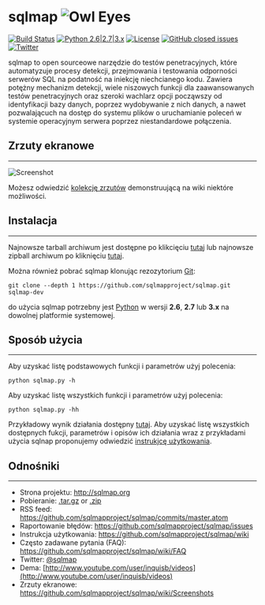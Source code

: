 # sqlmap ![Owl Eyes](https://i.imgur.com/fe85aVR.png)

[![Build Status](https://api.travis-ci.org/sqlmapproject/sqlmap.svg?branch=master)](https://travis-ci.org/sqlmapproject/sqlmap) [![Python 2.6|2.7|3.x](https://img.shields.io/badge/python-2.6|2.7|3.x-yellow.svg)](https://www.python.org/) [![License](https://img.shields.io/badge/license-GPLv2-red.svg)](https://raw.githubusercontent.com/sqlmapproject/sqlmap/master/LICENSE) [![GitHub closed issues](https://img.shields.io/github/issues-closed-raw/sqlmapproject/sqlmap.svg?colorB=ff69b4)](https://github.com/sqlmapproject/sqlmap/issues?q=is%3Aissue+is%3Aclosed) [![Twitter](https://img.shields.io/badge/twitter-@sqlmap-blue.svg)](https://twitter.com/sqlmap)

sqlmap to open sourceowe narzędzie do testów penetracyjnych, które automatyzuje procesy detekcji, przejmowania i testowania odporności serwerów SQL na podatność na iniekcję niechcianego kodu. Zawiera potężny mechanizm detekcji, wiele niszowych funkcji dla zaawansowanych testów penetracyjnych oraz szeroki wachlarz opcji począwszy od identyfikacji bazy danych, poprzez wydobywanie z nich danych, a nawet pozwalającuch na dostęp do systemu plików o uruchamianie poleceń w systemie operacyjnym serwera poprzez niestandardowe połączenia.

## Zrzuty ekranowe

----

![Screenshot](https://raw.github.com/wiki/sqlmapproject/sqlmap/images/sqlmap_screenshot.png)

Możesz odwiedzić [kolekcję zrzutów](https://github.com/sqlmapproject/sqlmap/wiki/Screenshots) demonstruującą na wiki niektóre możliwości.

## Instalacja

----

Najnowsze tarball archiwum jest dostępne po klikcięciu [tutaj](https://github.com/sqlmapproject/sqlmap/tarball/master) lub najnowsze zipball archiwum po kliknięciu [tutaj](https://github.com/sqlmapproject/sqlmap/zipball/master).

Można również pobrać sqlmap klonując rezozytorium [Git](https://github.com/sqlmapproject/sqlmap):

    git clone --depth 1 https://github.com/sqlmapproject/sqlmap.git sqlmap-dev

do użycia sqlmap potrzebny jest [Python](http://www.python.org/download/) w wersji **2.6**, **2.7** lub **3.x** na dowolnej platformie systemowej.

## Sposób użycia

----

Aby uzyskać listę podstawowych funkcji i parametrów użyj polecenia:

    python sqlmap.py -h

Aby uzyskać listę wszystkich funkcji i parametrów użyj polecenia:

    python sqlmap.py -hh

Przykładowy wynik działania dostępny [tutaj](https://asciinema.org/a/46601).
Aby uzyskać listę wszystkich dostępnych fukcji, parametrów i opisów ich działania wraz z przykładami użycia sqlnap proponujemy odwiedzić [instrukjcę użytkowania](https://github.com/sqlmapproject/sqlmap/wiki/Usage).

## Odnośniki

----

* Strona projektu: <http://sqlmap.org>
* Pobieranie: [.tar.gz](https://github.com/sqlmapproject/sqlmap/tarball/master) or [.zip](https://github.com/sqlmapproject/sqlmap/zipball/master)
* RSS feed: <https://github.com/sqlmapproject/sqlmap/commits/master.atom>
* Raportowanie błędów: <https://github.com/sqlmapproject/sqlmap/issues>
* Instrukcja użytkowania: <https://github.com/sqlmapproject/sqlmap/wiki>
* Często zadawane pytania (FAQ): <https://github.com/sqlmapproject/sqlmap/wiki/FAQ>
* Twitter: [@sqlmap](https://twitter.com/sqlmap)
* Dema: [http://www.youtube.com/user/inquisb/videos](http://www.youtube.com/user/inquisb/videos)
* Zrzuty ekranowe: <https://github.com/sqlmapproject/sqlmap/wiki/Screenshots>
